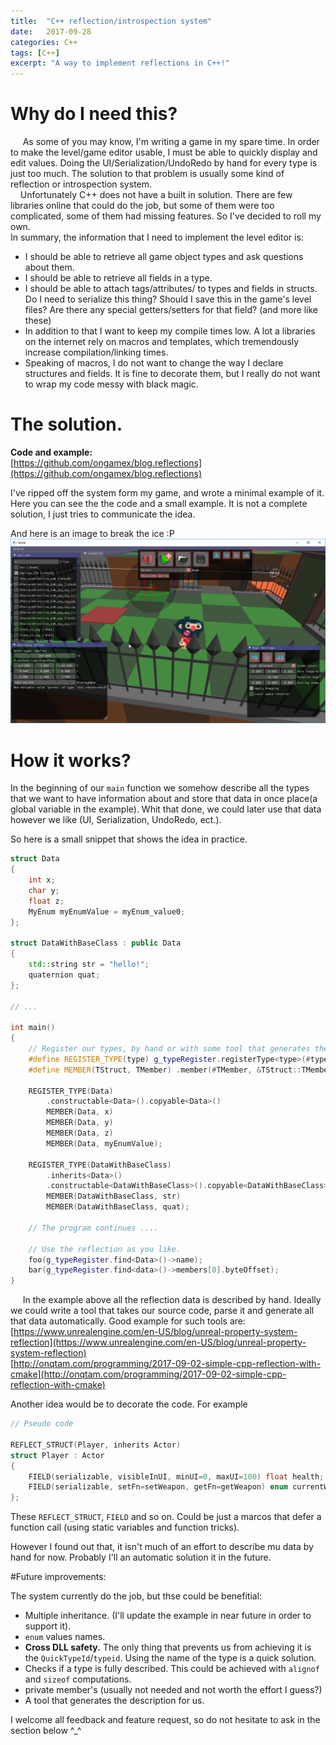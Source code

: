 ```yaml
---
title:  "C++ reflection/introspection system"
date:   2017-09-28
categories: C++
tags: [C++]
excerpt: "A way to implement reflections in C++!"
---
```


# Why do I need this?

&nbsp;&nbsp;&nbsp;&nbsp; As some of you may know, I'm writing a game in my spare time.
In order to make the level/game editor usable, I must be able to quickly display and edit values.
Doing the UI/Serialization/UndoRedo by hand for every type is just too much.
The solution to that problem is usually some kind of reflection or introspection system.  
&nbsp;&nbsp;&nbsp;&nbsp;Unfortunately C++ does not have
a built in solution. There are few libraries online that could do the job, but some of them were too complicated, some of them
had missing features. So I've decided to roll my own.  
In summary, the information that I need to implement the level editor is:

* I should be able to retrieve all game object types and ask questions about them.
* I should be able to retrieve all fields in a type.
* I should be able to attach tags/attributes/<custom data> to types and fields in structs. 
Do I need to serialize this thing? 
Should I save this in the game's level files?
Are there any special getters/setters for that field?
(and more like these)
* In addition to that I want to keep my compile times low. A lot a libraries on the internet rely on macros and templates, which tremendously increase compilation/linking times. 
* Speaking of macros, I do not want to change the way I declare structures and fields. It is fine to decorate them, but I really do not want to wrap my code messy with black magic.

# The solution.

**Code and example:**  
[https://github.com/ongamex/blog.reflections](https://github.com/ongamex/blog.reflections)  
  
I've ripped off the system form my game, and wrote a minimal example of it. Here you can see the the code and a small example.
It is not a complete solution, I just tries to communicate the idea.  

And here is an image to break the ice :P
![](/assets/images/gamewip.png)  

# How it works?

In the beginning of our ```main``` function we somehow describe all the types that we want to have information about and store that data in once place(a global variable in the example).
Whit that done, we could later use that data however we like (UI, Serialization, UndoRedo, ect.).  

So here is a small snippet that shows the idea in practice.

```cpp
struct Data
{
	int x;
	char y;
	float z;
	MyEnum myEnumValue = myEnum_value0;
};

struct DataWithBaseClass : public Data
{
	std::string str = "hello!";
	quaternion quat;
};

// ...

int main()
{
	// Register our types, by hand or with some tool that generates the code for us.
	#define REGISTER_TYPE(type) g_typeRegister.registerType<type>(#type)
	#define MEMBER(TStruct, TMember) .member(#TMember, &TStruct::TMember)	

	REGISTER_TYPE(Data)
		.constructable<Data>().copyable<Data>()
		MEMBER(Data, x) 
		MEMBER(Data, y)
		MEMBER(Data, z)
		MEMBER(Data, myEnumValue);

	REGISTER_TYPE(DataWithBaseClass)
		.inherits<Data>()
		.constructable<DataWithBaseClass>().copyable<DataWithBaseClass>()
		MEMBER(DataWithBaseClass, str) 
		MEMBER(DataWithBaseClass, quat);

	// The program continues ....
	
	// Use the reflection as you like.
	foo(g_typeRegister.find<Data>()->name);
	bar(g_typeRegister.find<data>()->members[0].byteOffset);
}
```

&nbsp;&nbsp;&nbsp;&nbsp; In the example above all the reflection data is described by hand. Ideally we could write a tool that takes our source code,
parse it and generate all that data automatically. Good example for such tools are:  
[https://www.unrealengine.com/en-US/blog/unreal-property-system-reflection](https://www.unrealengine.com/en-US/blog/unreal-property-system-reflection)  
[http://onqtam.com/programming/2017-09-02-simple-cpp-reflection-with-cmake](http://onqtam.com/programming/2017-09-02-simple-cpp-reflection-with-cmake)  

Another idea would be to decorate the code. For example

```cpp
// Pseudo code

REFLECT_STRUCT(Player, inherits Actor)
struct Player : Actor
{
	FIELD(serializable, visibleInUI, minUI=0, maxUI=100) float health;
	FIELD(serializable, setFn=setWeapon, getFn=getWeapon) enum currentWeapon;
};
```

These ```REFLECT_STRUCT```, ```FIELD``` and so on. Could be just a marcos that defer a function call (using static variables and function tricks).

However I found out that, it isn't much of an effort to describe mu data by hand for now. Probably I'll an automatic solution it in the future.

#Future improvements:

The system currently do the job, but thse could be benefitial:

* Multiple inheritance. (I'll update the example in near future in order to support it).
* ```enum``` values names.
* **Cross DLL safety.** The only thing that prevents us from achieving it is the ```QuickTypeId```/```typeid```. Using the name of the type is a quick solution.
* Checks if a type is fully described. This could be achieved with ```alignof``` and ```sizeof``` computations.
* private member's (usually not needed and not worth the effort I guess?)
* A tool that generates the description for us.

I welcome all feedback and feature request, so do not hesitate to ask in the section below ^_^
  
  